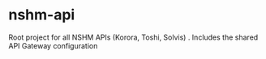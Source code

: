 # nshm-api
Root project for all NSHM APIs (Korora, Toshi, Solvis) . Includes the shared API Gateway configuration
